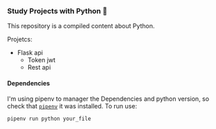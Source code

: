### Study Projects with Python 🐍

This repository is a compiled content about Python.

Projetcs:

- Flask api
  - Token jwt
  - Rest api

#### Dependencies

I'm using pipenv to manager the Dependencies and python version, so check that [`pipenv`](https://pipenv.pypa.io/en/latest/) it was installed.
To run use:

```
pipenv run python your_file
```
